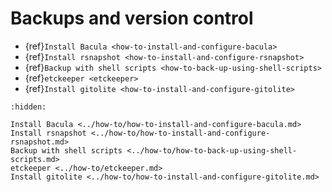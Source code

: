 # Backups and version control

* {ref}`Install Bacula <how-to-install-and-configure-bacula>`
* {ref}`Install rsnapshot <how-to-install-and-configure-rsnapshot>`
* {ref}`Backup with shell scripts <how-to-back-up-using-shell-scripts>`
* {ref}`etckeeper <etckeeper>`
* {ref}`Install gitolite <how-to-install-and-configure-gitolite>`


```{toctree}
:hidden:

Install Bacula <../how-to/how-to-install-and-configure-bacula.md>
Install rsnapshot <../how-to/how-to-install-and-configure-rsnapshot.md>
Backup with shell scripts <../how-to/how-to-back-up-using-shell-scripts.md>
etckeeper <../how-to/etckeeper.md>
Install gitolite <../how-to/how-to-install-and-configure-gitolite.md>
```
